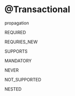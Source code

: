 # @Transactional

propagation

REQUIRED

REQURIES\_NEW

SUPPORTS

MANDATORY

NEVER

NOT\_SUPPORTED

NESTED



